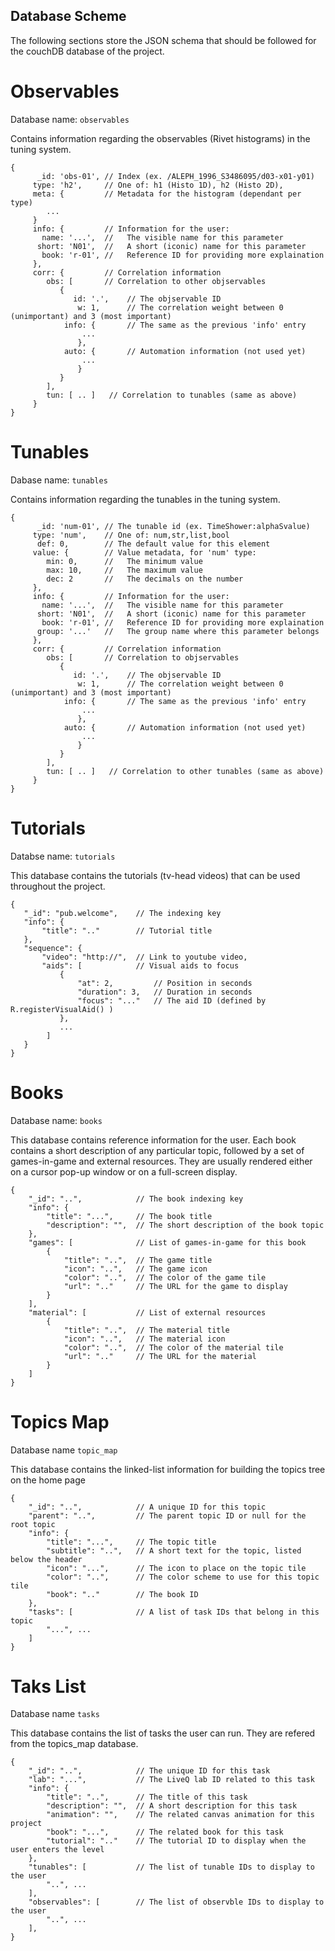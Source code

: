 
## Database Scheme

The following sections store the JSON schema that should be followed for the couchDB database of the project.

# Observables

Database name: `observables`

Contains information regarding the observables (Rivet histograms) in the tuning system.

    {
          _id: 'obs-01', // Index (ex. /ALEPH_1996_S3486095/d03-x01-y01)
         type: 'h2',     // One of: h1 (Histo 1D), h2 (Histo 2D), 
         meta: {         // Metadata for the histogram (dependant per type)
            ...
         }
         info: {         // Information for the user:
           name: '...',  //   The visible name for this parameter
          short: 'N01',  //   A short (iconic) name for this parameter
           book: 'r-01', //   Reference ID for providing more explaination 
         },
         corr: {         // Correlation information
            obs: [       // Correlation to other objservables 
               {
                  id: '.',    // The objservable ID
                   w: 1,      // The correlation weight between 0 (unimportant) and 3 (most important)
                info: {       // The same as the previous 'info' entry
                    ...
                   },
                auto: {       // Automation information (not used yet)
                    ...
                   }
               }
            ],
            tun: [ .. ]   // Correlation to tunables (same as above)
         }
    }

# Tunables

Dabase name: `tunables`

Contains information regarding the tunables in the tuning system.

    {
          _id: 'num-01', // The tunable id (ex. TimeShower:alphaSvalue)
         type: 'num',    // One of: num,str,list,bool
          def: 0,        // The default value for this element
         value: {        // Value metadata, for 'num' type:
            min: 0,      //   The minimum value
            max: 10,     //   The maximum value
            dec: 2       //   The decimals on the number
         },
         info: {         // Information for the user:
           name: '...',  //   The visible name for this parameter
          short: 'N01',  //   A short (iconic) name for this parameter
           book: 'r-01', //   Reference ID for providing more explaination 
          group: '...'   //   The group name where this parameter belongs
         },
         corr: {         // Correlation information
            obs: [       // Correlation to objservables 
               {
                  id: '.',    // The objservable ID
                   w: 1,      // The correlation weight between 0 (unimportant) and 3 (most important)
                info: {       // The same as the previous 'info' entry
                    ...
                   },
                auto: {       // Automation information (not used yet)
                    ...
                   }
               }
            ],
            tun: [ .. ]   // Correlation to other tunables (same as above)
         }
    }

# Tutorials

Databse name: `tutorials`

This database contains the tutorials (tv-head videos) that can be used throughout the project.

    {
       "_id": "pub.welcome",    // The indexing key
       "info": {
           "title": ".."        // Tutorial title
       },
       "sequence": {
           "video": "http://",  // Link to youtube video,
           "aids": [            // Visual aids to focus
               {
                   "at": 2,         // Position in seconds
                   "duration": 3,   // Duration in seconds
                   "focus": "..."   // The aid ID (defined by R.registerVisualAid() )
               },
               ...
            ]           
       }
    }


# Books

Database name: `books`

This database contains reference information for the user. Each book contains a short description of any particular topic, followed by a set of games-in-game and external resources. They are usually rendered either on a cursor pop-up window or on a full-screen display.

    {
        "_id": "..",            // The book indexing key
        "info": {
            "title": "...",     // The book title
            "description": "",  // The short description of the book topic
        },
        "games": [              // List of games-in-game for this book
            {
                "title": "..",  // The game title
                "icon": "..",   // The game icon
                "color": "..",  // The color of the game tile
                "url": ".."     // The URL for the game to display
            }
        ],
        "material": [           // List of external resources
            {
                "title": "..",  // The material title
                "icon": "..",   // The material icon
                "color": "..",  // The color of the material tile
                "url": ".."     // The URL for the material
            }
        ]
    }

# Topics Map

Database name `topic_map`

This database contains the linked-list information for building the topics tree on the home page

    {
        "_id": "..",            // A unique ID for this topic
        "parent": "..",         // The parent topic ID or null for the root topic
        "info": {
            "title": "...",     // The topic title
            "subtitle": "..",   // A short text for the topic, listed below the header
            "icon": "...",      // The icon to place on the topic tile
            "color": "..",      // The color scheme to use for this topic tile
            "book": ".."        // The book ID
        },
        "tasks": [              // A list of task IDs that belong in this topic
            "...", ...
        ]
    }

# Taks List

Database name `tasks`

This database contains the list of tasks the user can run. They are refered from the topics_map database.

    {
        "_id": "..",            // The unique ID for this task
        "lab": "...",           // The LiveQ lab ID related to this task
        "info": {
            "title": "..",      // The title of this task
            "description": "",  // A short description for this task
            "animation": "",    // The related canvas animation for this project
            "book": "...",      // The related book for this task
            "tutorial": ".."    // The tutorial ID to display when the user enters the level
        },
        "tunables": [           // The list of tunable IDs to display to the user
            "..", ...
        ],
        "observables": [        // The list of observble IDs to display to the user
            "..", ...
        ],
    }
